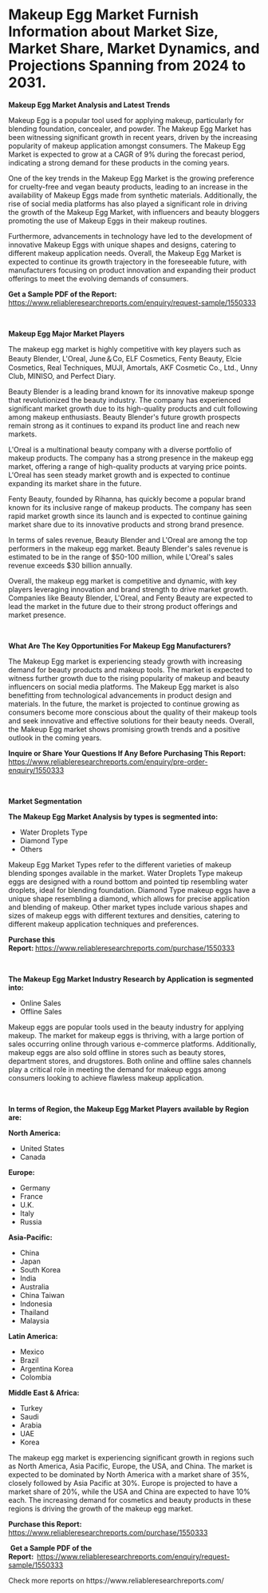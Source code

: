 <p><h1>Makeup Egg Market Furnish Information about Market Size, Market Share, Market Dynamics, and Projections Spanning from 2024 to 2031.</h1></p><p><strong>Makeup Egg Market Analysis and Latest Trends</strong></p>
<p><p>Makeup Egg is a popular tool used for applying makeup, particularly for blending foundation, concealer, and powder. The Makeup Egg Market has been witnessing significant growth in recent years, driven by the increasing popularity of makeup application amongst consumers. The Makeup Egg Market is expected to grow at a CAGR of 9% during the forecast period, indicating a strong demand for these products in the coming years.</p><p>One of the key trends in the Makeup Egg Market is the growing preference for cruelty-free and vegan beauty products, leading to an increase in the availability of Makeup Eggs made from synthetic materials. Additionally, the rise of social media platforms has also played a significant role in driving the growth of the Makeup Egg Market, with influencers and beauty bloggers promoting the use of Makeup Eggs in their makeup routines.</p><p>Furthermore, advancements in technology have led to the development of innovative Makeup Eggs with unique shapes and designs, catering to different makeup application needs. Overall, the Makeup Egg Market is expected to continue its growth trajectory in the foreseeable future, with manufacturers focusing on product innovation and expanding their product offerings to meet the evolving demands of consumers.</p></p>
<p><strong>Get a Sample PDF of the Report:&nbsp;</strong> <a href="https://www.reliableresearchreports.com/enquiry/request-sample/1550333">https://www.reliableresearchreports.com/enquiry/request-sample/1550333</a></p>
<p>&nbsp;</p>
<p><strong>Makeup Egg Major Market Players</strong></p>
<p><p>The makeup egg market is highly competitive with key players such as Beauty Blender, L'Oreal, June＆Co, ELF Cosmetics, Fenty Beauty, Elcie Cosmetics, Real Techniques, MUJI, Amortals, AKF Cosmetic Co., Ltd., Unny Club, MINISO, and Perfect Diary.</p><p>Beauty Blender is a leading brand known for its innovative makeup sponge that revolutionized the beauty industry. The company has experienced significant market growth due to its high-quality products and cult following among makeup enthusiasts. Beauty Blender's future growth prospects remain strong as it continues to expand its product line and reach new markets.</p><p>L'Oreal is a multinational beauty company with a diverse portfolio of makeup products. The company has a strong presence in the makeup egg market, offering a range of high-quality products at varying price points. L'Oreal has seen steady market growth and is expected to continue expanding its market share in the future.</p><p>Fenty Beauty, founded by Rihanna, has quickly become a popular brand known for its inclusive range of makeup products. The company has seen rapid market growth since its launch and is expected to continue gaining market share due to its innovative products and strong brand presence.</p><p>In terms of sales revenue, Beauty Blender and L'Oreal are among the top performers in the makeup egg market. Beauty Blender's sales revenue is estimated to be in the range of $50-100 million, while L'Oreal's sales revenue exceeds $30 billion annually.</p><p>Overall, the makeup egg market is competitive and dynamic, with key players leveraging innovation and brand strength to drive market growth. Companies like Beauty Blender, L'Oreal, and Fenty Beauty are expected to lead the market in the future due to their strong product offerings and market presence.</p></p>
<p>&nbsp;</p>
<p><strong>What Are The Key Opportunities For Makeup Egg Manufacturers?</strong></p>
<p><p>The Makeup Egg market is experiencing steady growth with increasing demand for beauty products and makeup tools. The market is expected to witness further growth due to the rising popularity of makeup and beauty influencers on social media platforms. The Makeup Egg market is also benefitting from technological advancements in product design and materials. In the future, the market is projected to continue growing as consumers become more conscious about the quality of their makeup tools and seek innovative and effective solutions for their beauty needs. Overall, the Makeup Egg market shows promising growth trends and a positive outlook in the coming years.</p></p>
<p><strong>Inquire or Share Your Questions If Any Before Purchasing This Report:</strong> <a href="https://www.reliableresearchreports.com/enquiry/pre-order-enquiry/1550333">https://www.reliableresearchreports.com/enquiry/pre-order-enquiry/1550333</a></p>
<p>&nbsp;</p>
<p><strong>Market Segmentation</strong></p>
<p><strong>The Makeup Egg Market Analysis by types is segmented into:</strong></p>
<p><ul><li>Water Droplets Type</li><li>Diamond Type</li><li>Others</li></ul></p>
<p><p>Makeup Egg Market Types refer to the different varieties of makeup blending sponges available in the market. Water Droplets Type makeup eggs are designed with a round bottom and pointed tip resembling water droplets, ideal for blending foundation. Diamond Type makeup eggs have a unique shape resembling a diamond, which allows for precise application and blending of makeup. Other market types include various shapes and sizes of makeup eggs with different textures and densities, catering to different makeup application techniques and preferences.</p></p>
<p><strong>Purchase this Report:&nbsp;</strong><a href="https://www.reliableresearchreports.com/purchase/1550333">https://www.reliableresearchreports.com/purchase/1550333</a></p>
<p>&nbsp;</p>
<p><strong>The Makeup Egg Market Industry Research by Application is segmented into:</strong></p>
<p><ul><li>Online Sales</li><li>Offline Sales</li></ul></p>
<p><p>Makeup eggs are popular tools used in the beauty industry for applying makeup. The market for makeup eggs is thriving, with a large portion of sales occurring online through various e-commerce platforms. Additionally, makeup eggs are also sold offline in stores such as beauty stores, department stores, and drugstores. Both online and offline sales channels play a critical role in meeting the demand for makeup eggs among consumers looking to achieve flawless makeup application.</p></p>
<p>&nbsp;</p>
<p><strong>In terms of Region, the Makeup Egg Market Players available by Region are:</strong></p>
<p>
    <p> <strong> North America: </strong>
        <ul>
            <li>United States</li>
            <li>Canada</li>
        </ul>
        </p> 
    <p> <strong> Europe: </strong>
        <ul>
            <li>Germany</li>
            <li>France</li>
            <li>U.K.</li>
            <li>Italy</li>
            <li>Russia</li>
        </ul>
        </p> 
    <p> <strong> Asia-Pacific: </strong>
        <ul>
            <li>China</li>
            <li>Japan</li>
            <li>South Korea</li>
            <li>India</li>
            <li>Australia</li>
            <li>China Taiwan</li>
            <li>Indonesia</li>
            <li>Thailand</li>
            <li>Malaysia</li>
        </ul>
        </p> 
    <p> <strong> Latin America: </strong>
        <ul>
            <li>Mexico</li>
            <li>Brazil</li>
            <li>Argentina Korea</li>
            <li>Colombia</li>
        </ul>
        </p> 
    <p> <strong> Middle East & Africa: </strong>
        <ul>
            <li>Turkey</li>
            <li>Saudi</li>
            <li>Arabia</li>
            <li>UAE</li>
            <li>Korea</li>
        </ul>
    </p>
    </p>
<p><p>The makeup egg market is experiencing significant growth in regions such as North America, Asia Pacific, Europe, the USA, and China. The market is expected to be dominated by North America with a market share of 35%, closely followed by Asia Pacific at 30%. Europe is projected to have a market share of 20%, while the USA and China are expected to have 10% each. The increasing demand for cosmetics and beauty products in these regions is driving the growth of the makeup egg market.</p></p>
<p><strong>Purchase this Report: </strong><a href="https://www.reliableresearchreports.com/purchase/1550333">https://www.reliableresearchreports.com/purchase/1550333</a></p>
<p>&nbsp;<strong>Get a Sample PDF of the Report:&nbsp;&nbsp;</strong><a href="https://www.reliableresearchreports.com/enquiry/request-sample/1550333">https://www.reliableresearchreports.com/enquiry/request-sample/1550333</a></p>
<p><strong></strong></p>
<p>Check more reports on https://www.reliableresearchreports.com/</p>